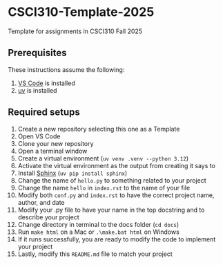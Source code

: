 # CSCI310-Template-2025
Template for assignments in CSCI310 Fall 2025

## Prerequisites
These instructions assume the following:
1. [VS Code](https://code.visualstudio.com/download) is installed
1. [uv](https://docs.astral.sh/uv/) is installed

## Required setups
1. Create a new repository selecting this one as a Template
1. Open VS Code
1. Clone your new repository
1. Open a terminal window
1. Create a virtual environment (`uv venv .venv --python 3.12`)
1. Activate the virtual environment as the output from creating it says to
1. Install [Sphinx](https://www.sphinx-doc.org/en/master/) (`uv pip install sphinx`)
1. Change the name of `hello.py` to something related to your project
1. Change the name `hello` in `index.rst` to the name of your file
1. Modify both `conf.py` and `index.rst` to have the correct project name, author, and date
1. Modify your .py file to have your name in the top docstring and to describe your project
1. Change directory in terminal to the docs folder (`cd docs`)
1. Run `make html` on a Mac or `.\make.bat html` on Windows
1. If it runs successfully, you are ready to modify the code to implement your project
1. Lastly, modify this `README.md` file to match your project